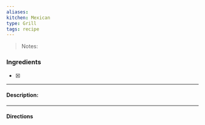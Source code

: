 ```yaml
---
aliases: 
kitchen: Mexican
type: Grill
tags: recipe
---
```


 >Notes: 

### Ingredients
- [x] 

---
#### Description:


---
#### Directions
